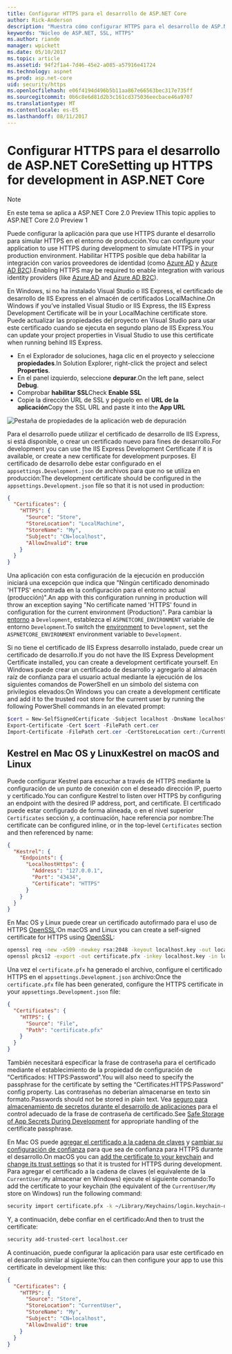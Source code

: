 ```yaml
---
title: Configurar HTTPS para el desarrollo de ASP.NET Core
author: Rick-Anderson
description: "Muestra cómo configurar HTTPS para el desarrollo de ASP.NET Core 2.0."
keywords: "Núcleo de ASP.NET, SSL, HTTPS"
ms.author: riande
manager: wpickett
ms.date: 05/10/2017
ms.topic: article
ms.assetid: 94f2f1a4-7d46-45e2-a085-a57916e41724
ms.technology: aspnet
ms.prod: asp.net-core
uid: security/https
ms.openlocfilehash: e06f4194d496b5b11aa867e66563bec317e735ff
ms.sourcegitcommit: 0b6c8e6d81d2b3c161cd375036eecbace46a9707
ms.translationtype: MT
ms.contentlocale: es-ES
ms.lasthandoff: 08/11/2017
---
```

# <a name="setting-up-https-for-development-in-aspnet-core"></a><span data-ttu-id="10aa9-104">Configurar HTTPS para el desarrollo de ASP.NET Core</span><span class="sxs-lookup"><span data-stu-id="10aa9-104">Setting up HTTPS for development in ASP.NET Core</span></span>

> [!NOTE] 
> <span data-ttu-id="10aa9-105">En este tema se aplica a ASP.NET Core 2.0 Preview 1</span><span class="sxs-lookup"><span data-stu-id="10aa9-105">This topic applies to ASP.NET Core 2.0 Preview 1</span></span>

<span data-ttu-id="10aa9-106">Puede configurar la aplicación para que use HTTPS durante el desarrollo para simular HTTPS en el entorno de producción.</span><span class="sxs-lookup"><span data-stu-id="10aa9-106">You can configure your application to use HTTPS during development to simulate HTTPS in your production environment.</span></span> <span data-ttu-id="10aa9-107">Habilitar HTTPS posible que deba habilitar la integración con varios proveedores de identidad (como [Azure AD](https://azure.microsoft.com/services/active-directory) y [Azure AD B2C](https://azure.microsoft.com/services/active-directory-b2c)).</span><span class="sxs-lookup"><span data-stu-id="10aa9-107">Enabling HTTPS may be required to enable integration with various identity providers (like [Azure AD](https://azure.microsoft.com/services/active-directory) and [Azure AD B2C](https://azure.microsoft.com/services/active-directory-b2c)).</span></span>

<a name="iisxpress"></a>

<span data-ttu-id="10aa9-108">En Windows, si no ha instalado Visual Studio o IIS Express, el certificado de desarrollo de IIS Express en el almacén de certificados LocalMachine.</span><span class="sxs-lookup"><span data-stu-id="10aa9-108">On Windows if you’ve installed Visual Studio or IIS Express, the IIS Express Development Certificate will be in your LocalMachine certificate store.</span></span> <span data-ttu-id="10aa9-109">Puede actualizar las propiedades del proyecto en Visual Studio para usar este certificado cuando se ejecuta en segundo plano de IIS Express.</span><span class="sxs-lookup"><span data-stu-id="10aa9-109">You can update your project properties in Visual Studio to use this certificate when running behind IIS Express.</span></span>

   * <span data-ttu-id="10aa9-110">En el Explorador de soluciones, haga clic en el proyecto y seleccione **propiedades**.</span><span class="sxs-lookup"><span data-stu-id="10aa9-110">In Solution Explorer, right-click the project and select **Properties**.</span></span>
   * <span data-ttu-id="10aa9-111">En el panel izquierdo, seleccione **depurar**.</span><span class="sxs-lookup"><span data-stu-id="10aa9-111">On the left pane, select **Debug**.</span></span>
   * <span data-ttu-id="10aa9-112">Comprobar **habilitar SSL**</span><span class="sxs-lookup"><span data-stu-id="10aa9-112">Check **Enable SSL**</span></span>
   * <span data-ttu-id="10aa9-113">Copie la dirección URL de SSL y péguelo en el **URL de la aplicación**</span><span class="sxs-lookup"><span data-stu-id="10aa9-113">Copy the SSL URL and paste it into the **App URL**</span></span>

![Pestaña de propiedades de la aplicación web de depuración](enforcing-ssl/_static/ssl.png)

<span data-ttu-id="10aa9-115">Para el desarrollo puede utilizar el certificado de desarrollo de IIS Express, si está disponible, o crear un certificado nuevo para fines de desarrollo.</span><span class="sxs-lookup"><span data-stu-id="10aa9-115">For development you can use the IIS Express Development Certificate if it is available, or create a new certificate for development purposes.</span></span> <span data-ttu-id="10aa9-116">El certificado de desarrollo debe estar configurado en el `appsettings.Development.json` de archivos para que no se utiliza en producción:</span><span class="sxs-lookup"><span data-stu-id="10aa9-116">The development certificate should be configured in the `appsettings.Development.json` file so that it is not used in production:</span></span>

```json
{
  "Certificates": {
    "HTTPS": {
      "Source": "Store",
      "StoreLocation": "LocalMachine",
      "StoreName": "My",
      "Subject": "CN=localhost",
      "AllowInvalid": true
    }
  }
}
```

<span data-ttu-id="10aa9-117">Una aplicación con esta configuración de la ejecución en producción iniciará una excepción que indica que "Ningún certificado denominado 'HTTPS' encontrada en la configuración para el entorno actual (producción)".</span><span class="sxs-lookup"><span data-stu-id="10aa9-117">An app with this configuration running in production will throw an exception saying "No certificate named 'HTTPS' found in configuration for the current environment (Production)".</span></span> <span data-ttu-id="10aa9-118">Para cambiar la [entorno](xref:fundamentals/environments) a `Development`, establezca el `ASPNETCORE_ENVIRONMENT` variable de entorno `Development`.</span><span class="sxs-lookup"><span data-stu-id="10aa9-118">To switch the [environment](xref:fundamentals/environments) to `Development`, set the `ASPNETCORE_ENVIRONMENT` environment variable to `Development`.</span></span>

<span data-ttu-id="10aa9-119">Si no tiene el certificado de IIS Express desarrollo instalado, puede crear un certificado de desarrollo.</span><span class="sxs-lookup"><span data-stu-id="10aa9-119">If you do not have the IIS Express Development Certificate installed, you can create a development certificate yourself.</span></span> <span data-ttu-id="10aa9-120">En Windows puede crear un certificado de desarrollo y agregarlo al almacén raíz de confianza para el usuario actual mediante la ejecución de los siguientes comandos de PowerShell en un símbolo del sistema con privilegios elevados:</span><span class="sxs-lookup"><span data-stu-id="10aa9-120">On Windows you can create a development certificate and add it to the trusted root store for the current user by running the following PowerShell commands in an elevated prompt:</span></span>

```powershell
$cert = New-SelfSignedCertificate -Subject localhost -DnsName localhost -FriendlyName "ASP.NET Core Development" -KeyUsage DigitalSignature -TextExtension @("2.5.29.37={text}1.3.6.1.5.5.7.3.1") 
Export-Certificate -Cert $cert -FilePath cert.cer
Import-Certificate -FilePath cert.cer -CertStoreLocation cert:/CurrentUser/Root
```

<a name="OpenSSL"></a>

## <a name="kestrel-on--macos-and-linux"></a><span data-ttu-id="10aa9-121">Kestrel en Mac OS y Linux</span><span class="sxs-lookup"><span data-stu-id="10aa9-121">Kestrel on  macOS and Linux</span></span>

<span data-ttu-id="10aa9-122">Puede configurar Kestrel para escuchar a través de HTTPS mediante la configuración de un punto de conexión con el deseado dirección IP, puerto y certificado.</span><span class="sxs-lookup"><span data-stu-id="10aa9-122">You can  configure Kestrel to listen over HTTPS by configuring an endpoint with the desired IP address, port, and certificate.</span></span> <span data-ttu-id="10aa9-123">El certificado puede estar configurado de forma alineada, o en el nivel superior `Certificates` sección y, a continuación, hace referencia por nombre:</span><span class="sxs-lookup"><span data-stu-id="10aa9-123">The certificate can be configured inline, or in the top-level `Certificates` section and then referenced by name:</span></span>

```json
{
  "Kestrel": {
    "Endpoints": {
      "LocalhostHttps": {
        "Address": "127.0.0.1",
        "Port": "43434",
        "Certificate": "HTTPS"
      }
    }
  }
}

```

<span data-ttu-id="10aa9-124">En Mac OS y Linux puede crear un certificado autofirmado para el uso de HTTPS [OpenSSL](https://www.openssl.org/):</span><span class="sxs-lookup"><span data-stu-id="10aa9-124">On macOS and Linux you can create a self-signed certificate for HTTPS using [OpenSSL](https://www.openssl.org/):</span></span>

```bash
openssl req -new -x509 -newkey rsa:2048 -keyout localhost.key -out localhost.cer -days 365 -subj /CN=localhost
openssl pkcs12 -export -out certificate.pfx -inkey localhost.key -in localhost.cer
```

<span data-ttu-id="10aa9-125">Una vez el `certificate.pfx` ha generado el archivo, configure el certificado HTTPS en el `appsettings.Development.json` archivo:</span><span class="sxs-lookup"><span data-stu-id="10aa9-125">Once the `certificate.pfx` file has been generated, configure the HTTPS certificate in your `appsettings.Development.json` file:</span></span>

```json
{
  "Certificates": {
    "HTTPS": {
      "Source": "File",
      "Path": "certificate.pfx"
    }
  }
}
```

<span data-ttu-id="10aa9-126">También necesitará especificar la frase de contraseña para el certificado mediante el establecimiento de la propiedad de configuración de "Certificados: HTTPS:Password".</span><span class="sxs-lookup"><span data-stu-id="10aa9-126">You will also need to specify the passphrase for the certificate by setting the “Certificates:HTTPS:Password” config property.</span></span> <span data-ttu-id="10aa9-127">Las contraseñas no deberían almacenarse en texto sin formato.</span><span class="sxs-lookup"><span data-stu-id="10aa9-127">Passwords should not be stored in plain text.</span></span> <span data-ttu-id="10aa9-128">Vea [seguro para almacenamiento de secretos durante el desarrollo de aplicaciones](app-secrets.md) para el control adecuado de la frase de contraseña de certificado.</span><span class="sxs-lookup"><span data-stu-id="10aa9-128">See [Safe Storage of App Secrets During Development](app-secrets.md) for appropriate handling of the certificate passphrase.</span></span>

<span data-ttu-id="10aa9-129">En Mac OS puede [agregar el certificado a la cadena de claves](https://support.apple.com/kb/PH20129?locale=en_US) y [cambiar su configuración de confianza](https://support.apple.com/kb/PH20127?locale=en_US&viewlocale=en_US) para que sea de confianza para HTTPS durante el desarrollo.</span><span class="sxs-lookup"><span data-stu-id="10aa9-129">On macOS you can [add the certificate to your keychain](https://support.apple.com/kb/PH20129?locale=en_US) and [change its trust settings](https://support.apple.com/kb/PH20127?locale=en_US&viewlocale=en_US) so that it is trusted for HTTPS during development.</span></span> <span data-ttu-id="10aa9-130">Para agregar el certificado a la cadena de claves (el equivalente de la `CurrentUser/My` almacenar en Windows) ejecute el siguiente comando:</span><span class="sxs-lookup"><span data-stu-id="10aa9-130">To add the certificate to your keychain (the equivalent of the `CurrentUser/My` store on Windows) run the following command:</span></span>

```bash
security import certificate.pfx -k ~/Library/Keychains/login.keychain-db
```

<span data-ttu-id="10aa9-131">Y, a continuación, debe confiar en el certificado:</span><span class="sxs-lookup"><span data-stu-id="10aa9-131">And then to trust the certificate:</span></span>

```bash
security add-trusted-cert localhost.cer
```

<span data-ttu-id="10aa9-132">A continuación, puede configurar la aplicación para usar este certificado en el desarrollo similar al siguiente:</span><span class="sxs-lookup"><span data-stu-id="10aa9-132">You can then configure your app to use this certificate in development like this:</span></span>

```json
{
  "Certificates": {
    "HTTPS": {
      "Source": "Store",
      "StoreLocation": "CurrentUser",
      "StoreName": "My",
      "Subject": "CN=localhost",
      "AllowInvalid": true
    }
  }
}
```
